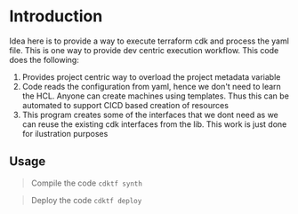 # Introduction 
Idea here is to provide a way to execute terraform cdk and process the yaml file. This is one way to provide dev centric execution workflow. This code does the following:
1. Provides project centric way to overload the project metadata variable
2. Code reads the configuration from yaml, hence we don't need to learn the HCL. Anyone can create machines using templates. Thus this can be automated to support CICD based creation of resources
3. This program creates some of the interfaces that we dont need as we can reuse the existing cdk interfaces from the lib. This work is just done for ilustration purposes 



## Usage
> Compile the code `cdktf synth`

> Deploy the code `cdktf deploy` 
